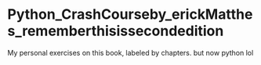 # Python_CrashCourseby_erickMatthes_rememberthisissecondedition
My personal exercises on this book, labeled by chapters. but now python lol
